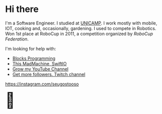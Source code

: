# Hi there 

I'm a Software Engineer. I studied at [UNICAMP](https://www.unicamp.br). I work mostly with mobile, IOT, cooking and, occasionally, gardening.
I used to compete in Robotics. Won 1st place at RoboCup in 2011, a competition organized by _RoboCup Federation_.

I'm looking for help with:
- [Blocks Programming](https://github.com/ssouzawallace/blocks-programming)
- [This MadMachine, SwiftIO](https://github.com/madmachineio/SwiftIO)
- [Grow my YouTube Channel](https://www.youtube.com/channel/UCZPrgtR2obUmAN2vQz4zzTQ)
- [Get more followers. Twitch channel](https://www.twitch.tv/seugostooso)

https://instagram.com/seugostooso

<font size="100*100*100*100">🌊</font>
